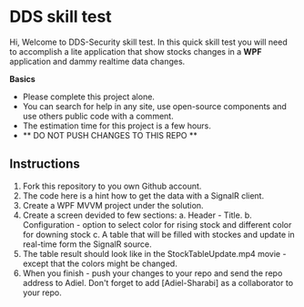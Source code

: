 ﻿
# DDS skill test

Hi, Welcome to DDS-Security skill test. 
In this quick skill test you will need to accomplish a lite application that show stocks changes in a **WPF** application and dammy realtime data changes. 

**Basics**

 - Please complete this project alone. 
 - You can search for help in any site, use open-source components and use others public code with a comment. 
 - The estimation time for this project is a few hours. 
 - ** DO NOT PUSH CHANGES TO THIS REPO ** 
 
 ## Instructions
 1. Fork this repository to you own Github account. 
 2. The code here is a hint how to get the data with a SignalR client. 
 3. Create a WPF MVVM project  under the solution. 
 4. Create  a screen devided to few sections: 
       a. Header - Title.
       b. Configuration - option to select color for rising stock and different color for downing stock
       c. A table that will be filled with stockes and update in real-time form the SignalR source. 
5. The table result should look like in the StockTableUpdate.mp4 movie - except that the colors might be changed. 
6. When you finish - push your changes to your repo and send the repo address to Adiel. Don't forget to add [Adiel-Sharabi]  as a collaborator to your repo. 
 
